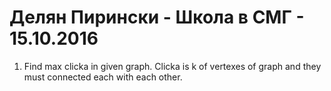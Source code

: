 # Делян Пирински - Школа в СМГ - 15.10.2016

1. Find max clicka in given graph.
	Clicka is k of vertexes of graph and they must connected each with each other.
